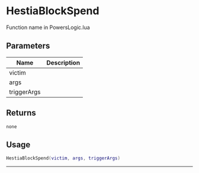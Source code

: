 # HestiaBlockSpend

Function name in PowersLogic.lua

## Parameters

| Name        | Description |
| ----------- | ----------- |
| victim      |             |
| args        |             |
| triggerArgs |             |

## Returns

`none`

## Usage

```lua
HestiaBlockSpend(victim, args, triggerArgs)
```

---
